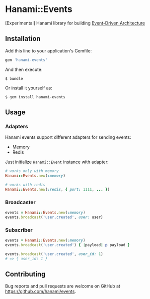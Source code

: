 # Hanami::Events

[Experimental] Hanami library for building [Event-Driven Architecture](https://www.youtube.com/watch?v=STKCRSUsyP0)

## Installation

Add this line to your application's Gemfile:

```ruby
gem 'hanami-events'
```

And then execute:

    $ bundle

Or install it yourself as:

    $ gem install hanami-events

## Usage
### Adapters
Hanami events support different adapters for sending events:

* Memory
* Redis

Just initialize `Hanami::Event` instance with adapter:

```ruby
# works only with memory
Hanami::Events.new(:memory)

# works with redis
Hanami::Events.new(:redis, { port: 1111, ... })
```

### Broadcaster
```ruby
events = Hanami::Events.new(:memory)
events.broadcast('user.created', user: user)
```

### Subscriber
```ruby
events = Hanami::Events.new(:memory)
events.broadcast('user.created') { |payload| p payload }

events.broadcast('user.created', user_id: 1)
# => { user_id: 1 }
```

## Contributing

Bug reports and pull requests are welcome on GitHub at https://github.com/hanami/events.
